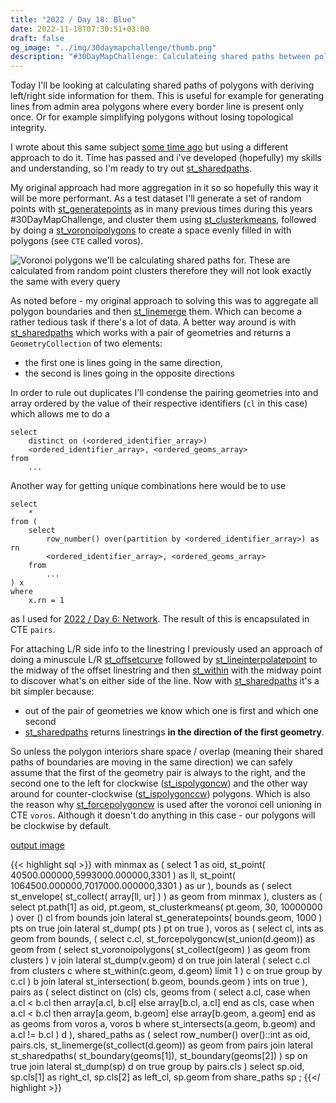 ```yaml
---
title: "2022 / Day 18: Blue"
date: 2022-11-18T07:30:51+03:00
draft: false
og_image: "../img/30daymapchallenge/thumb.png"
description: "#30DayMapChallenge: Calculateing shared paths between polygons and their L/R sidekicks using PostGIS"
---
```

Today I'll be looking at calculating shared paths of polygons with deriving
left/right side information for them. This is useful for example for
generating lines from admin area polygons where every border line is
present only once. Or for example simplifying polygons without losing
topological integrity.

I wrote about this same subject
[some time ago](/writeup/post/2018/05/21/calculating-a-polygon-mesh/) but
using a different approach to do it. Time has passed and i've developed
(hopefully) my skills and understanding, so I'm ready to try out
[st_sharedpaths](https://postgis.net/docs/ST_SharedPaths.html).

My original approach had more aggregation in it so so hopefully this way it
will be more performant. As a test dataset I'll generate a set of random points
with [st_generatepoints](https://postgis.net/docs/ST_GeneratePoints.html)
as in many previous times during this years #30DayMapChallenge, and cluster them
using [st_clusterkmeans](https://postgis.net/docs/ST_ClusterKMeans.html),
followed by doing a
[st_voronoipolygons](https://postgis.net/docs/ST_VoronoiPolygons.html)
to create a space evenly filled in with polygons (see `CTE` called voros).

![Voronoi polygons we'll be calculating shared paths for. These are
calculated from random point clusters therefore they will not look exactly the
same with every query](../img/d18-2022/voronoi-polygons.png)

As noted before - my original approach to solving this was to aggregate all
polygon boundaries and then [st_linemerge](https://postgis.net/docs/ST_LineMerge.html)
them. Which can become a rather tedious task if there's a lot of data.
A better way around is with [st_sharedpaths](https://postgis.net/docs/ST_SharedPaths.html)
which works with a pair of geometries and returns a `GeometryCollection`
of two elements:

- the first one is lines going in the same direction,
- the second is lines going in the opposite directions

In order to rule out duplicates I'll condense the pairing geometries into
and array ordered by the value of their respective identifiers (`cl` in
this case) which allows me to do a

```
select
    distinct on (<ordered_identifier_array>)
    <ordered_identifier_array>, <ordered_geoms_array>
from
    ...
```

Another way for getting unique combinations here would be to use

```
select
    *
from (
    select
        row_number() over(partition by <ordered_identifier_array>) as rn
        <ordered_identifier_array>, <ordered_geoms_array>
    from
        ...
) x
where
    x.rn = 1
```
as I used for [2022 / Day 6: Network](../06-network-2022/). The result of
this is encapsulated in CTE `pairs`.

For attaching L/R side info to the linestring I previously used an approach of
doing a minuscule L/R [st_offsetcurve](https://postgis.net/docs/ST_OffsetCurve.html)
followed by [st_lineinterpolatepoint](https://postgis.net/docs/ST_LineInterpolatePoint.html)
to the midway of the offset linestring and then
[st_within](https://postgis.net/docs/ST_Within.html) with the midway point
to discover what's on either side of the line. Now with
[st_sharedpaths](https://postgis.net/docs/ST_SharedPaths.html) it's a bit
simpler because:

- out of the pair of geometries we know which one is first and which one second
- [st_sharedpaths](https://postgis.net/docs/ST_SharedPaths.html) returns
linestrings **in the direction of the first geometry**.

So unless the polygon interiors share space / overlap (meaning their shared paths of
boundaries are moving in the same direction) we can safely assume that
the first of the geometry pair is always to the right, and the second one to
the left for clockwise ([st_ispolygoncw](https://postgis.net/docs/ST_IsPolygonCW.html))
and the other way around for counter-clockwise
([st_ispolygonccw](https://postgis.net/docs/ST_IsPolygonCCW.html)) polygons.
Which is also the reason why
[st_forcepolygoncw](https://postgis.net/docs/ST_ForcePolygonCW.html) is used after
the voronoi cell unioning in CTE `voros`. Although it doesn't do anything in
this case - our polygons will be clockwise by default.

[output image](https://tkardi.ee/writeup/img/30daymapchallenge/2022/day-18-blue.png)

{{< highlight sql >}}
with
    minmax as (
        select 1 as oid,
            st_point(
                40500.000000,5993000.000000,3301
            ) as ll,
            st_point(
                1064500.000000,7017000.000000,3301
            ) as ur
    ),
    bounds as (
        select
            st_envelope(
                st_collect(
                    array[ll, ur]
                )
            ) as geom
        from minmax
    ),
    clusters as (
        select
            pt.path[1] as oid, pt.geom,
            st_clusterkmeans(
                pt.geom,
                30,
                10000000
            ) over () cl
        from
            bounds
                join lateral
                    st_generatepoints(
                        bounds.geom,
                        1000
                    ) pts on true
                join lateral
                    st_dump(
                        pts
                    ) pt on true
    ),
    voros as (
        select cl, ints as geom
        from
            bounds, (
                select
                    c.cl,
                    st_forcepolygoncw(st_union(d.geom)) as geom
                from (
                    select
                        st_voronoipolygons(
                            st_collect(geom)
                        ) as geom
                    from
                        clusters
                ) v
                    join lateral
                        st_dump(v.geom) d on true
                    join lateral (
                        select c.cl
                        from clusters c
                        where st_within(c.geom, d.geom)
                        limit 1
                    ) c on true
                group by c.cl
            ) b
                join lateral
                    st_intersection(
                        b.geom,
                        bounds.geom
                    ) ints on true
    ),
    pairs as (
        select
             distinct on (cls)
             cls, geoms
        from (
            select
                a.cl,
                case
                    when a.cl < b.cl then
                        array[a.cl, b.cl]
                    else
                        array[b.cl, a.cl]
                end as cls,
                case
                    when a.cl < b.cl then
                        array[a.geom, b.geom]
                    else
                        array[b.geom, a.geom]
                end as as geoms
            from
                voros a,
                voros b
            where
                st_intersects(a.geom, b.geom) and
                a.cl != b.cl
        ) d
    ),
    shared_paths as (
        select
            row_number() over()::int as oid, pairs.cls,
            st_linemerge(st_collect(d.geom)) as geom
        from pairs
            join lateral
                st_sharedpaths(
                    st_boundary(geoms[1]),
                    st_boundary(geoms[2])
                ) sp on true
            join lateral
                st_dump(sp) d on true
        group by pairs.cls
    )
select
    sp.oid,
    sp.cls[1] as right_cl, sp.cls[2] as left_cl,
    sp.geom
from
    share_paths sp
;
{{</ highlight >}}
